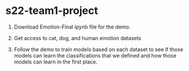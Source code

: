 # s22-team1-project


1. Download Emotion-Final ipynb file for the demo.
 
2. Get access to cat, dog, and human emotion datasets

3. Follow the demo to train models based on each dataset to see if those models can learn the classifications that we defined and how those models can learn in the first place.


